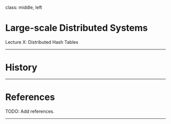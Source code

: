 class: middle, left

# Large-scale Distributed Systems

Lecture X: Distributed Hash Tables

---

# History

---

# References

TODO: Add references.

---
